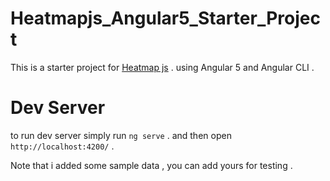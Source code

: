 # Heatmapjs_Angular5_Starter_Project

This is a starter project for [Heatmap js](https://www.patrick-wied.at/static/heatmapjs) . using Angular 5 and Angular CLI . 

# Dev Server

to run dev server simply run `ng serve` . and then open `http://localhost:4200/` .

Note that i added some sample data , you can add yours for testing .  
